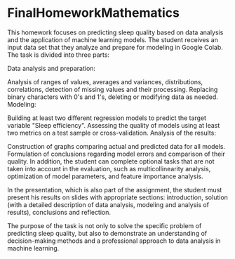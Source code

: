 # FinalHomeworkMathematics
This homework focuses on predicting sleep quality based on data analysis and the application of machine learning models. The student receives an input data set that they analyze and prepare for modeling in Google Colab. The task is divided into three parts:

Data analysis and preparation:

Analysis of ranges of values, averages and variances, distributions, correlations, detection of missing values ​​and their processing.
Replacing binary characters with 0's and 1's, deleting or modifying data as needed.
Modeling:

Building at least two different regression models to predict the target variable "Sleep efficiency".
Assessing the quality of models using at least two metrics on a test sample or cross-validation.
Analysis of the results:

Construction of graphs comparing actual and predicted data for all models.
Formulation of conclusions regarding model errors and comparison of their quality.
In addition, the student can complete optional tasks that are not taken into account in the evaluation, such as multicollinearity analysis, optimization of model parameters, and feature importance analysis.

In the presentation, which is also part of the assignment, the student must present his results on slides with appropriate sections: introduction, solution (with a detailed description of data analysis, modeling and analysis of results), conclusions and reflection.

The purpose of the task is not only to solve the specific problem of predicting sleep quality, but also to demonstrate an understanding of decision-making methods and a professional approach to data analysis in machine learning.
